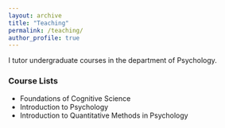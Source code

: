 ```yaml
---
layout: archive
title: "Teaching"
permalink: /teaching/
author_profile: true
---
```


I tutor undergraduate courses in the department of Psychology.

### Course Lists

* Foundations of Cognitive Science
* Introduction to Psychology 
* Introduction to Quantitative Methods in Psychology
